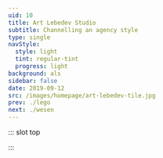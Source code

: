 ```yaml
---
uid: 10
title: Art Lebedev Studio
subtitle: Channelling an agency style
type: single
navStyle:
  style: light
  tint: regular-tint
  progress: light
background: als
sidebar: false
date: 2019-09-12
src: /images/homepage/art-lebedev-tile.jpg
prev: ./lego
next: ./wesen
---
```


::: slot top

<Stage-ProjectStage :noise="true" ctaLabel="artlebedev.ru" ctaUrl="https://www.artlebedev.ru/"
description="Proin volutpat in purus a lobortis. Praesent nec purus eu metus volutpat placerat a eu sapien. Quisque eu sapien ut quam venenatis convallis. Vestibulum porta aliquam elit et fringilla.">

  <template v-slot:visual-background>
    <figure class="full-screen">
      <Heros-ImageHero src="/images/als/moscow.jpg" alt="Ecosia mobile devices"/>
    </figure>
  </template>

</Stage-ProjectStage>

:::




<Content-ContextSection :box="true">

<template v-slot:main>

## Context

Nulla facilisi. Proin volutpat in purus a lobortis. Praesent nec purus eu metus volutpat placerat a eu sapien. Quisque eu sapien ut quam venenatis convallis. Vestibulum porta aliquam elit et fringilla. Etiam semper iaculis massa, sit amet fringilla lorem lacinia nec.

Proin velit neque, ornare nec luctus at, sollicitudin a erat. Nunc consectetur tortor in nibh vulputate viverra. Integer fringilla orci enim, non efficitur erat elementum vel. Quisque sollicitudin risus sed pretium auctor. Quisque sit amet fermentum nibh. Proin tristique neque vitae ipsum malesuada, ac feugiat justo suscipit. Pellentesque euismod sodales ipsum in mattis.

Suspendisse potenti. Praesent risus massa, vulputate eget turpis in, dignissim tincidunt odio

</template>

<template v-slot:side>

**Product**
Responsive landing page and signup web application

**Sector**
Subscription e-commerce

**Timeframe**
2017

**Team composition**
CTO, product designer*, two full-stack developers, stakeholders in Marketing and Creative

_I have omitted confidential information in this case study. All information and images are my own unless stated otherwise._


</template>

</Content-ContextSection>




<Content-ImageFrames-SquareImagesRow padding="is-large" :content="true" :images="[
{ url:'/images/als/als1.jpg', alt:'ATC console', caption:'Square image caption 1', slot:'slot1', iframe:false, action: {
  type: 'link',
  label: 'Read more',
  url: 'https://www.artlebedev.ru/nita/'
  } },
{ url:'/images/als/als2.jpg', alt:'Toilet plunger', caption:'Square image caption 2', slot:'slot2', iframe:false, action: {
  type: 'link',
  label: 'Read more',
  url: 'https://www.artlebedev.ru/oktopus/'
  } },
{ url:'/images/als/als3.jpg', alt:'Helicopter', caption:'Square image caption 3', slot:'slot3', iframe:false, action: {
  type: 'link',
  label: 'Read more',
  url: 'https://www.artlebedev.ru/scout/exterior/'
  } },
]">

<template slot="content">

## Highlights

</template>

<template slot="slot1">

#### NITA air traffic control

Vivamus sit amet semper felis. Maecenas non eros non turpis consectetur accumsan ac eget quam. Nam a sapien diam. Mauris blandit.

</template>

<template slot="slot2">

#### Oktopus toilet plunger

Fusce ac nunc posuere, tristique nibh at, lacinia nunc. Duis eget fringilla enim. Sed elementum elementum tincidunt.

</template>

<template slot="slot3">

#### Scout helicopter

Maecenas sed nibh eleifend, congue felis et, malesuada eros. Nullam a metus quis eros pretium hendrerit ut a turpis.

</template>

</Content-ImageFrames-SquareImagesRow>
